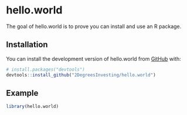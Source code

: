 
<!-- README.md is generated from README.Rmd. Please edit that file -->

# hello.world

<!-- badges: start -->
<!-- badges: end -->

The goal of hello.world is to prove you can install and use an R
package.

## Installation

You can install the development version of hello.world from
[GitHub](https://github.com/) with:

``` r
# install.packages("devtools")
devtools::install_github("2DegreesInvesting/hello.world")
```

## Example

``` r
library(hello.world)
```
